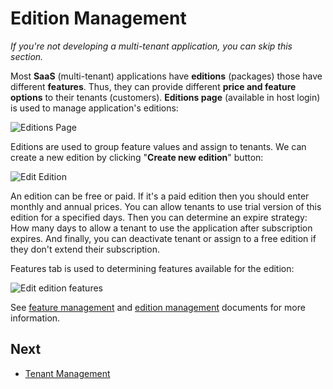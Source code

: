 # Edition Management

*If you're not developing a multi-tenant application, you can skip this section.*

Most **SaaS** (multi-tenant) applications have **editions** (packages) those have different **features**. Thus, they can provide different **price and feature options** to their tenants (customers). **Editions page** (available in host login) is used to manage application's editions:

<img src="D:/Github/documents/docs/en/images/editions-page-core-4.png" alt="Editions Page" class="img-thumbnail" />

Editions are used to group feature values and assign to tenants. We can create a new edition by clicking "**Create new edition**" button:

<img src="D:/Github/documents/docs/en/images/edition-edit-1.png" alt="Edit Edition" class="img-thumbnail" />

An edition can be free or paid. If it's a paid edition then you should enter monthly and annual prices. You can allow tenants to use trial version of this edition for a specified days. Then you can determine an expire strategy: How many days to allow a tenant to use the application after subscription expires. And finally, you can deactivate tenant or assign to a free edition if they don't extend their subscription.

Features tab is used to determining features available for the edition:

<img src="D:/Github/documents/docs/en/images/edition-feature-editing-core-1.png" alt="Edit edition features" class="img-thumbnail" />

See [feature management](https://aspnetboilerplate.com/Pages/Documents/Feature-Management) and [edition management](https://aspnetboilerplate.com/Pages/Documents/Zero/Edition-Management) documents for more information.



## Next

- [Tenant Management](Getting-Started-Angular-Tenant-Management)